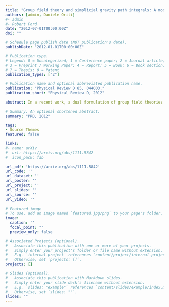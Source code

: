 ```yaml
---
title: "Group field theory and simplicial gravity path integrals: A model for Holst-Plebanski gravity."
authors: [admin, Daniele Oriti]
#- admin
#- Robert Ford
date: "2012-07-01T00:00:00Z"
doi: ""

# Schedule page publish date (NOT publication's date).
publishDate: "2012-01-01T00:00:00Z"

# Publication type.
# Legend: 0 = Uncategorized; 1 = Conference paper; 2 = Journal article;
# 3 = Preprint / Working Paper; 4 = Report; 5 = Book; 6 = Book section;
# 7 = Thesis; 8 = Patent
publication_types: ["2"]

# Publication name and optional abbreviated publication name.
publication: "Physical Review D 85, 044003."
publication_short: "Physical Review D, 2012"

abstract: In a recent work, a dual formulation of group field theories as non-commutative quantum field theories has been proposed, providing an exact duality between spin foam models and non-commutative simplicial path integrals for constrained BF theories. In light of this new framework, we define a model for 4d gravity which includes the Immirzi parameter gamma. It reproduces the Barrett-Crane amplitudes when gamma goes to infinity, but differs from existing models otherwise; in particular it does not require any rationality condition for gamma. We formulate the amplitudes both as BF simplicial path integrals with explicit non-commutative B variables, and in spin foam form in terms of Wigner 15j-symbols. Finally, we briefly discuss the correlation between neighboring simplices, often argued to be a problematic feature, for example, in the Barrett-Crane model.

# Summary. An optional shortened abstract.
summary: "PRD, 2012"

tags:
- Source Themes
featured: false

links:
#- name: arXiv
#  url: https://arxiv.org/abs/1111.5842
#  icon_pack: fab
  
url_pdf: 'https://arxiv.org/abs/1111.5842'
url_code: ''
url_dataset: ''
url_poster: ''
url_project: ''
url_slides: ''
url_source: ''
url_video: ''

# Featured image
# To use, add an image named `featured.jpg/png` to your page's folder. 
image:
  caption: ''
  focal_point: ""
  preview_only: false

# Associated Projects (optional).
#   Associate this publication with one or more of your projects.
#   Simply enter your project's folder or file name without extension.
#   E.g. `internal-project` references `content/project/internal-project/index.md`.
#   Otherwise, set `projects: []`.
projects: []

# Slides (optional).
#   Associate this publication with Markdown slides.
#   Simply enter your slide deck's filename without extension.
#   E.g. `slides: "example"` references `content/slides/example/index.md`.
#   Otherwise, set `slides: ""`.
slides: ""
---
```

